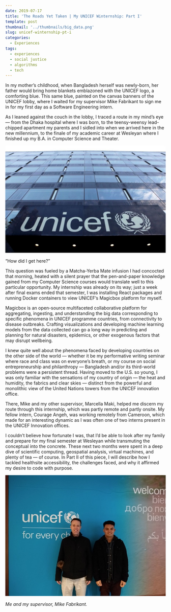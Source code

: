 ```yaml
---
date: 2019-07-17
title: 'The Roads Yet Taken | My UNICEF Winternship: Part I'
template: post
thumbnail: '../thumbnails/big_data.png'
slug: unicef-winternship-pt-i
categories:
  - Experiences
tags:
  - experiences
  - social justice
  - algorithms
  - tech
---
```

In my mother’s childhood, when Bangladesh herself was newly-born, her father would bring home blankets emblazoned with the UNICEF logo, a comforting blue. This same blue, painted on the canvas banners of the UNICEF lobby, where I waited for my supervisor Mike Fabrikant to sign me in for my first day as a Software Engineering intern.

As I leaned against the couch in the lobby, I traced a route in my mind’s eye — from the Dhaka hospital where I was born, to the teensy-weensy lead-chipped apartment my parents and I sidled into when we arrived here in the new millennium, to the finale of my academic career at Wesleyan where I finished up my B.A. in Computer Science and Theater.

![UNICEF building](../images/unicef_building.jpeg)

“How did I get here?”

This question was fueled by a Matcha-Yerba Mate infusion I had concocted that morning, heated with a silent prayer that the pen-and-paper knowledge gained from my Computer Science courses would translate well to this particular opportunity. My internship was already on its way; just a week after final exams ended that semester, I was installing React packages and running Docker containers to view UNICEF’s Magicbox platform for myself.

Magicbox is an open-source multifaceted collaborative platform for aggregating, ingesting, and understanding the big data corresponding to specific phenomena in UNICEF programme countries, from connectivity to disease outbreaks. Crafting visualizations and developing machine learning models from the data collected can go a long way in predicting and planning for natural disasters, epidemics, or other exogenous factors that may disrupt wellbeing.

I knew quite well about the phenomena faced by developing countries on the other side of the world — whether it be my performative writing seminar where race and class was on everyone’s breath, or my course on social entrepreneurship and philanthropy — Bangladesh and/or its third-world problems were a persistent thread. Having moved to the U.S. so young, I was only familiar with the sensations of my country of origin — the heat and humidity, the fabrics and clear skies — distinct from the powerful and monolithic view of the United Nations towers from the UNICEF innovation office.

There, Mike and my other supervisor, Marcella Maki, helped me discern my route through this internship, which was partly remote and partly onsite. My fellow intern, Courage Angeh, was working remotely from Cameroon, which made for an interesting dynamic as I was often one of two interns present in the UNICEF Innovation offices.

I couldn’t believe how fortunate I was, that I’d be able to look after my family and prepare for my final semester at Wesleyan while transmuting the conceptual into the concrete. These next two months were spent in a deep dive of scientific computing, geospatial analysis, virtual machines, and plenty of tea — of course. In Part II of this piece, I will describe how I tackled healthsite accessibility, the challenges faced, and why it affirmed my desire to code with purpose.

![Me and Mike](../images/mike_and_adam.jpeg)

_Me and my supervisor, Mike Fabrikant._